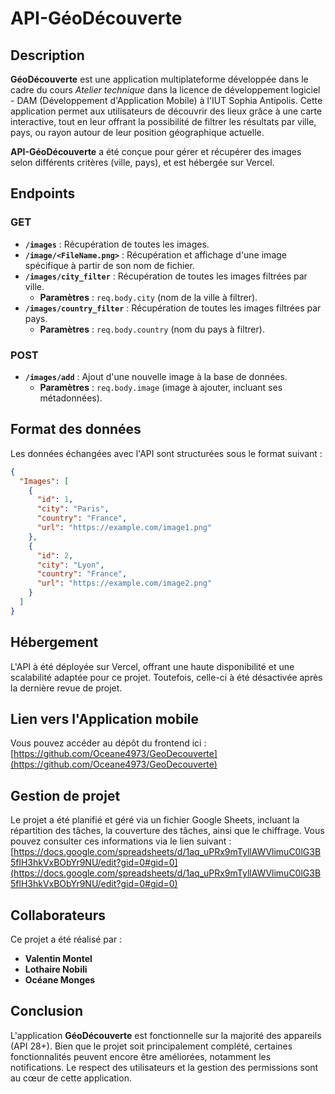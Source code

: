 # API-GéoDécouverte 

## Description
**GéoDécouverte** est une application multiplateforme développée dans le cadre du cours _Atelier technique_ dans la licence de développement logiciel - DAM (Développement d'Application Mobile) à l'IUT Sophia Antipolis. Cette application permet aux utilisateurs de découvrir des lieux grâce à une carte interactive, tout en leur offrant la possibilité de filtrer les résultats par ville, pays, ou rayon autour de leur position géographique actuelle.

**API-GéoDécouverte** a été conçue pour gérer et récupérer des images selon différents critères (ville, pays), et est hébergée sur Vercel.

## Endpoints
### GET
- **`/images`** : Récupération de toutes les images.
- **`/image/<FileName.png>`** : Récupération et affichage d'une image spécifique à partir de son nom de fichier.
- **`/images/city_filter`** : Récupération de toutes les images filtrées par ville.
  - **Paramètres** : `req.body.city` (nom de la ville à filtrer).
- **`/images/country_filter`** : Récupération de toutes les images filtrées par pays.
  - **Paramètres** : `req.body.country` (nom du pays à filtrer).
### POST
- **`/images/add`** : Ajout d'une nouvelle image à la base de données.
  - **Paramètres** : `req.body.image` (image à ajouter, incluant ses métadonnées).

## Format des données
Les données échangées avec l'API sont structurées sous le format suivant :

```json
{
  "Images": [
    {
      "id": 1,
      "city": "Paris",
      "country": "France",
      "url": "https://example.com/image1.png"
    },
    {
      "id": 2,
      "city": "Lyon",
      "country": "France",
      "url": "https://example.com/image2.png"
    }
  ]
}
```

## Hébergement
L'API à été déployée sur Vercel, offrant une haute disponibilité et une scalabilité adaptée pour ce projet. Toutefois, celle-ci à été désactivée après la dernière revue de projet.

## Lien vers l'Application mobile
Vous pouvez accéder au dépôt du frontend ici :  
[https://github.com/Oceane4973/GeoDecouverte](https://github.com/Oceane4973/GeoDecouverte)

## Gestion de projet
Le projet a été planifié et géré via un fichier Google Sheets, incluant la répartition des tâches, la couverture des tâches, ainsi que le chiffrage. Vous pouvez consulter ces informations via le lien suivant :  
[https://docs.google.com/spreadsheets/d/1aq_uPRx9mTyllAWVlimuC0lG3B5flH3hkVxBObYr9NU/edit?gid=0#gid=0](https://docs.google.com/spreadsheets/d/1aq_uPRx9mTyllAWVlimuC0lG3B5flH3hkVxBObYr9NU/edit?gid=0#gid=0)

## Collaborateurs
Ce projet a été réalisé par :
- **Valentin Montel**
- **Lothaire Nobili**
- **Océane Monges**

## Conclusion
L'application **GéoDécouverte** est fonctionnelle sur la majorité des appareils (API 28+). Bien que le projet soit principalement complété, certaines fonctionnalités peuvent encore être améliorées, notamment les notifications. Le respect des utilisateurs et la gestion des permissions sont au cœur de cette application.
